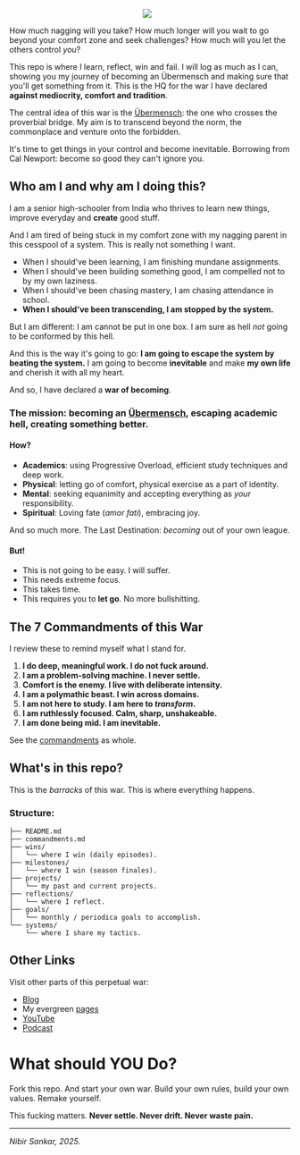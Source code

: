 <p align="center">
  <img src="https://github.com/moiSentineL/war-hq/blob/main/assets/war.png?raw=true" style="margin-right: 10px; vertical-align: middle">
</p>

How much nagging will you take? How much longer will you wait to go beyond your comfort zone and seek challenges? How much will you let the others control *you*? 

This repo is where I learn, reflect, win and fail. I will log as much as I can, showing you my journey of becoming an Übermensch and making sure that you'll get something from it. This is the HQ for the war I have declared **against mediocrity, comfort and tradition**.

The central idea of this war is the [Übermensch](https://www.youtube.com/watch?v=EdNpNGqi0Ks): the one who crosses the proverbial bridge. My aim is to transcend beyond the norm, the commonplace and venture onto the forbidden. 

It's time to get things in your control and become inevitable. Borrowing from Cal Newport: become so good they can't ignore you.
## Who am I and why am I doing this?
I am a senior high-schooler from India who thrives to learn new things, improve everyday and **create** good stuff. 

And I am tired of being stuck in my comfort zone with my nagging parent in this cesspool of a system. This is really not something I want.

- When I should've been learning, I am finishing mundane assignments.
- When I should've been building something good, I am compelled not to by my own laziness.
- When I should've been chasing mastery, I am chasing attendance in school.
- **When I should've been transcending, I am stopped by the system.**

But I am different: I am cannot be put in one box. I am sure as hell *not* going to be conformed by this hell. 

And this is the way it's going to go: **I am going to escape the system by beating the system.** I am going to become **inevitable** and make **my own life** and cherish it with all my heart.

And so, I have declared a **war of becoming**. 
### The mission: becoming an [Übermensch](https://www.youtube.com/watch?v=EdNpNGqi0Ks), escaping academic hell, creating something better.

#### How?
- **Academics**: using Progressive Overload, efficient study techniques and deep work.
- **Physical**: letting go of comfort, physical exercise as a part of identity.
- **Mental**: seeking equanimity and accepting everything as *your* responsibility.
- **Spiritual**: Loving fate (*amor fati*), embracing joy.

And so much more. The Last Destination: *becoming* out of your own league.

#### But!
- This is not going to be easy. I will suffer.
- This needs extreme focus.
- This takes time.
- This requires you to **let go**. No more bullshitting.

## The 7 Commandments of this War 
I review these to remind myself what I stand for.

1. **I do deep, meaningful work. I do not fuck around.**  
2. **I am a problem-solving machine. I never settle.**  
3. **Comfort is the enemy. I live with deliberate intensity.**  
4. **I am a polymathic beast. I win across domains.**  
5. **I am not here to study. I am here to _transform_.**  
6. **I am ruthlessly focused. Calm, sharp, unshakeable.**  
7. **I am done being mid. I am inevitable.** 

See the [commandments](commandments.md) as whole.

## What's in this repo?
This is the *barracks* of this war. This is where everything happens.
### Structure:
```
├── README.md
├── commandments.md
├── wins/
│   └── where I win (daily episodes).
├── milestones/
│   └── where I win (season finales).
├── projects/
│   └── my past and current projects.
├── reflections/
│   └── where I reflect.
├── goals/
│   └── monthly / periodica goals to accomplish.
└── systems/
    └── where I share my tactics.
``` 

## Other Links
Visit other parts of this perpetual war:

- [Blog](https://nibirsan.org/blog/)
- My evergreen [pages](https://nibirsan.org/pages/)
- [YouTube](https://www.youtube.com/@nibirsankar)
- [Podcast](https://nibirsan.org/podcast)

# What should YOU Do?
Fork this repo. And start your own war. Build your own rules, build your own values. Remake yourself.

This fucking matters. **Never settle. Never drift. Never waste pain.**

---

*Nibir Sankar, 2025.*

